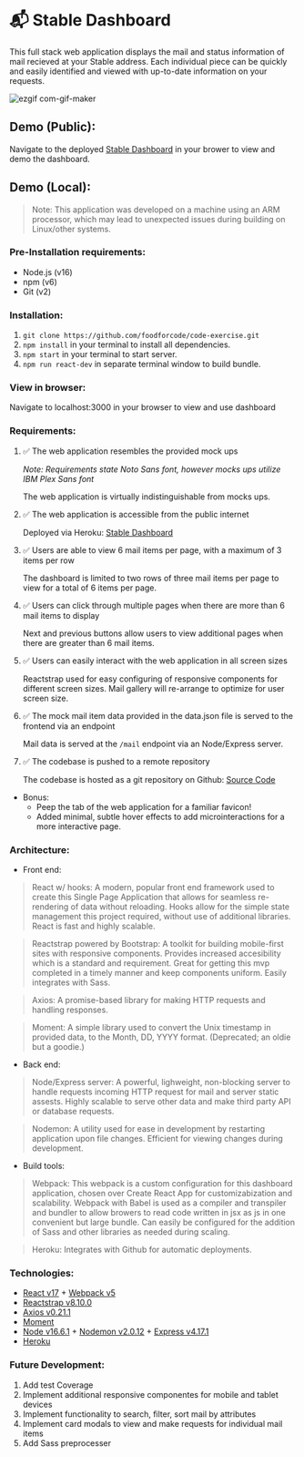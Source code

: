 # 📬 Stable Dashboard

This full stack web application displays the mail and status information of mail recieved at your Stable address.
Each individual piece can be quickly and easily identified and viewed with up-to-date information on your requests.

![ezgif com-gif-maker](https://user-images.githubusercontent.com/40157919/132627452-7923211d-f07d-4346-aa3e-45a491581f76.gif)


## Demo (Public):
Navigate to the deployed [Stable Dashboard](https://stable-dashboard.herokuapp.com/) in your brower to view and demo the dashboard.

## Demo (Local):
> Note: This application was developed on a machine using an ARM processor, which may lead to unexpected issues during building on Linux/other systems.

### Pre-Installation requirements:
- Node.js (v16)
- npm (v6)
- Git (v2)

### Installation:
1. `git clone https://github.com/foodforcode/code-exercise.git`
2. `npm install` in your terminal to install all dependencies.
3. `npm start` in your terminal to start server.
4. `npm run react-dev` in separate terminal window to build bundle.

### View in browser:
Navigate to localhost:3000 in your browser to view and use dashboard

### Requirements:
1. ✅  The web application resembles the provided mock ups

   *Note: Requirements state Noto Sans font, however mocks ups utilize IBM Plex Sans font*

   The web application is virtually indistinguishable from mocks ups.

2. ✅  The web application is accessible from the public internet

   Deployed via Heroku: [Stable Dashboard](https://stable-dashboard.herokuapp.com/)  

3. ✅  Users are able to view 6 mail items per page, with a maximum of 3 items per row

   The dashboard is limited to two rows of three mail items per page to view for a total of 6 items per page.

4. ✅  Users can click through multiple pages when there are more than 6 mail items to display

   Next and previous buttons allow users to view additional pages when there are greater than 6 mail items.

5. ✅  Users can easily interact with the web application in all screen sizes

   Reactstrap used for easy configuring of responsive components for different screen sizes. Mail gallery will re-arrange to optimize for user screen size.

6. ✅  The mock mail item data provided in the data.json file is served to the frontend via an endpoint

   Mail data is served at the `/mail` endpoint via an Node/Express server.

7. ✅  The codebase is pushed to a remote repository
   
   The codebase is hosted as a git repository on Github: [Source Code](https://github.com/foodforcode/code-exercise)
   
* Bonus: 
   * Peep the tab of the web application for a familiar favicon!
   * Added minimal, subtle hover effects to add microinteractions for a more interactive page.

### Architecture:
- Front end:

> React w/ hooks: A modern, popular front end framework used to create this Single Page Application that allows for seamless re-rendering of data without reloading. Hooks allow for the simple state management this project required, without use of additional libraries. React is fast and highly scalable.


> Reactstrap powered by Bootstrap: A toolkit for building mobile-first sites with responsive components. Provides increased accesibility which is a standard and requirement. Great for getting this mvp completed in a timely manner and keep components uniform. Easily integrates with Sass.


> Axios: A promise-based library for making HTTP requests and handling responses.


> Moment: A simple library used to convert the Unix timestamp in provided data, to the Month, DD, YYYY format. (Deprecated; an oldie but a goodie.)


- Back end:
> Node/Express server: A powerful, lighweight, non-blocking server to handle requests incoming HTTP request for mail and server static assests. Highly scalable to serve other data and make third party API or database requests.


> Nodemon: A utility used for ease in development by restarting application upon file changes. Efficient for viewing changes during development.


- Build tools:


> Webpack: This webpack is a custom configuration for this dashboard application, chosen over Create React App for customizabization and scalability. Webpack with Babel is used as a compiler and transpiler and bundler to allow browers to read code written in jsx as js in one convenient but large bundle. Can easily be configured for the addition of Sass and other libraries as needed during scaling.

> Heroku: Integrates with Github for automatic deployments.
### Technologies:
* [React v17](https://reactjs.org/) + [Webpack v5](https://webpack.js.org/)
* [Reactstrap v8.10.0](https://reactstrap.github.io/)
* [Axios v0.21.1](https://www.npmjs.com/package/axios)
* [Moment](https://momentjs.com/)
* [Node v16.6.1](https://nodejs.org/dist/latest-v16.x/docs/api/) + [Nodemon v2.0.12](https://www.npmjs.com/package/nodemon) + [Express v4.17.1](https://expressjs.com/)
* [Heroku](https://www.heroku.com/)

### Future Development:
1. Add test Coverage
2. Implement additional responsive componentes for mobile and tablet devices
3. Implement functionality to search, filter, sort mail by attributes
4. Implement card modals to view and make requests for individual mail items
5. Add Sass preprocesser

